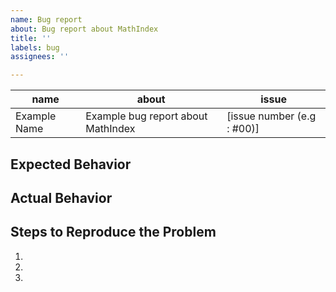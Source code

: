 ```yaml
---
name: Bug report
about: Bug report about MathIndex
title: ''
labels: bug
assignees: ''

---
```


| name                 | about                                                     | issue                                  |
| ----------------- | ------------------------------------------ | ---------------------------- |
| Example Name  | Example bug report about MathIndex |  [issue number (e.g : #00)] |


## Expected Behavior


## Actual Behavior


## Steps to Reproduce the Problem

  1.
  2.
  3.
